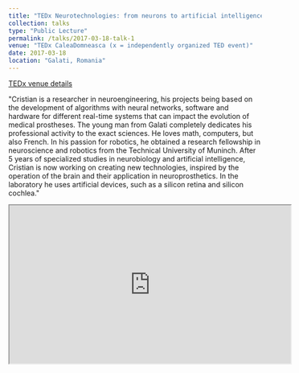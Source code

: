 ```yaml
---
title: "TEDx Neurotechnologies: from neurons to artificial intelligence"
collection: talks
type: "Public Lecture"
permalink: /talks/2017-03-18-talk-1
venue: "TEDx CaleaDomneasca (x = independently organized TED event)"
date: 2017-03-18
location: "Galati, Romania"
---
```


[TEDx venue details](https://www.ted.com/tedx/events/21484)

"Cristian is a researcher in neuroengineering, his projects being based on the development of algorithms with neural networks, software and hardware for different real-time systems that can impact the evolution of medical prostheses. The young man from Galati completely dedicates his professional activity to the exact sciences. He loves math, computers, but also French. In his passion for robotics, he obtained a research fellowship in neuroscience and robotics from the Technical University of Muninch. After 5 years of specialized studies in neurobiology and artificial intelligence, Cristian is now working on creating new technologies, inspired by the operation of the brain and their application in neuroprosthetics. In the laboratory he uses artificial devices, such as a silicon retina and silicon cochlea."

<iframe width="560" height="315" src="https://www.youtube.com/embed/Oin_hCC2WrE"></iframe>
